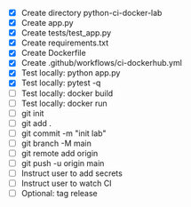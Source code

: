 - [x] Create directory python-ci-docker-lab
- [x] Create app.py
- [x] Create tests/test_app.py
- [x] Create requirements.txt
- [x] Create Dockerfile
- [x] Create .github/workflows/ci-dockerhub.yml
- [x] Test locally: python app.py
- [x] Test locally: pytest -q
- [ ] Test locally: docker build
- [ ] Test locally: docker run
- [ ] git init
- [ ] git add .
- [ ] git commit -m "init lab"
- [ ] git branch -M main
- [ ] git remote add origin
- [ ] git push -u origin main
- [ ] Instruct user to add secrets
- [ ] Instruct user to watch CI
- [ ] Optional: tag release
